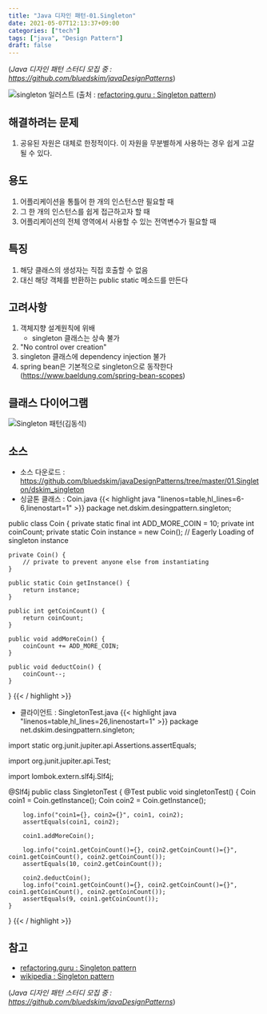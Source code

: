 ```yaml
---
title: "Java 디자인 패턴-01.Singleton"
date: 2021-05-07T12:13:37+09:00
categories: ["tech"]
tags: ["java", "Design Pattern"]
draft: false
---
```


(*Java 디자인 패턴 스터디 모집 중 : https://github.com/bluedskim/javaDesignPatterns*)

![singleton 일러스트](https://refactoring.guru/images/patterns/content/singleton/singleton-comic-1-en-2x.png?id=05678e879d13f7f6a377 "singleton 일러스트")
(출처 : [refactoring.guru : Singleton pattern](https://refactoring.guru/design-patterns/singleton))
## 해결하려는 문제
1. 공유된 자원은 대체로 한정적이다. 이 자원을 무분별하게 사용하는 경우 쉽게 고갈될 수 있다. 

## 용도
1. 어플리케이션을 통틀어 한 개의 인스턴스만 필요할 때
1. 그 한 개의 인스턴스를 쉽게 접근하고자 할 때
1. 어플리케이션의 전체 영역에서 사용할 수 있는 전역변수가 필요할 때

## 특징
1. 해당 클래스의 생성자는 직접 호출할 수 없음
1. 대신 해당 객체를 반환하는 public static 메소드를 만든다

## 고려사항
1. 객체지향 설계원칙에 위배
    * singleton 클래스는 상속 불가
1. "No control over creation"
1. singleton 클래스에 dependency injection 불가
1. spring bean은 기본적으로 singleton으로 동작한다(https://www.baeldung.com/spring-bean-scopes)

## 클래스 다이어그램

![Singleton 패턴(김동석)](https://www.plantuml.com/plantuml/png/VP71IiD048RFxbCC1MbwQ7FFGGhnK0y1GLzWancJrUnkoKuAHGI5tXJ4ew2UFIfuyPNQz1tSscfZ3yvfvly_vbzcXuvbnRKkuKIPl2Is1fPthylPHp3_l5xSFpQpvvuGXK82qcEUWYQTKkN-IbnOT4AmufB-tLIGHAgWO1wxA0npnKMT3ZAhmxIi2Ts5qk6vdCX3SYetnvAPAkF4cRM-WURbePczDxTFyxSRs4V957IclWP9Ca3iGdSqYhJk-0TdfNGEOgiCN8gzSQKc7WPb63AlnROsl9Nz3LXbQrePFvcCjkvA3df-hjFIKsqu9pxQy2rYbUAT-2UePKsiGf28YQreP--tXOHrnXldIeZVKvwIO-Zt3zQvqKxoa0pwF_m2 "Singleton 패턴(김동석)")

## 소스

* 소스 다운로드 : https://github.com/bluedskim/javaDesignPatterns/tree/master/01.Singleton/dskim_singleton
* 싱글톤 클래스 : Coin.java
{{< highlight java "linenos=table,hl_lines=6-6,linenostart=1" >}}
package net.dskim.desingpattern.singleton;

public class Coin {
	private static final int ADD_MORE_COIN = 10;
	private int coinCount;
	private static Coin instance = new Coin(); // Eagerly Loading of singleton instance

	private Coin() {
		// private to prevent anyone else from instantiating
	}

	public static Coin getInstance() {
		return instance;
	}

	public int getCoinCount() {
		return coinCount;
	}

	public void addMoreCoin() {
		coinCount += ADD_MORE_COIN;
	}

	public void deductCoin() {
		coinCount--;
	}
}
{{< / highlight >}}

* 클라이언트 : SingletonTest.java
{{< highlight java "linenos=table,hl_lines=26,linenostart=1" >}}
package net.dskim.desingpattern.singleton;

import static org.junit.jupiter.api.Assertions.assertEquals;

import org.junit.jupiter.api.Test;

import lombok.extern.slf4j.Slf4j;

@Slf4j
public class SingletonTest {
	@Test
	public void singletonTest() {
		Coin coin1 = Coin.getInstance();
		Coin coin2 = Coin.getInstance();

		log.info("coin1={}, coin2={}", coin1, coin2);
		assertEquals(coin1, coin2);

		coin1.addMoreCoin();
		
		log.info("coin1.getCoinCount()={}, coin2.getCoinCount()={}", coin1.getCoinCount(), coin2.getCoinCount());
		assertEquals(10, coin2.getCoinCount());

		coin2.deductCoin();
		log.info("coin1.getCoinCount()={}, coin2.getCoinCount()={}", coin1.getCoinCount(), coin2.getCoinCount());
		assertEquals(9, coin1.getCoinCount());
	}
}
{{< / highlight >}}

## 참고

* [refactoring.guru : Singleton pattern](https://refactoring.guru/design-patterns/singleton)
* [wikipedia : Singleton pattern](https://en.wikipedia.org/wiki/Singleton_pattern#Java_Implementation_[7])

(*Java 디자인 패턴 스터디 모집 중 : https://github.com/bluedskim/javaDesignPatterns*)
